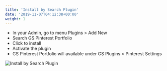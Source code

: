 ```yaml
---
title: 'Install by Search Plugin'
date: '2019-11-07T04:12:38+00:00'
weight: 1
---
```


- In your Admin, go to menu Plugins > Add New
- Search GS Pinterest Portfolio
- Click to install
- Activate the plugin
- GS Pinterest Portfolio will available under GS Plugins > Pinterest Settings

![Install by Search Plugin](../images/Install_by_Search_Plugin_gspin.png)